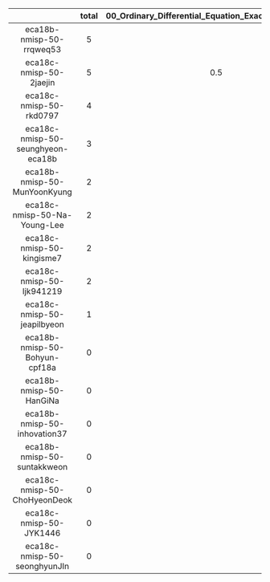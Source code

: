 |    |   total  |  00_Ordinary_Differential_Equation_Exact_Solution.ipynb  |  10_Forward_Euler.ipynb  |  15_Forward_Euler_Higher_Order.ipynb  |  20_Modified_Euler.ipynb  |  slopes_t_x.png  |  slopes_t_x.svg  |
|:--:|:----:|:----:|:----:|:----:|:----:|:----:|:----:|
| eca18b-nmisp-50-rrqweq53 | 5 |  | 1.0 | 1.0 | 3.0 |  |   |
| eca18c-nmisp-50-2jaejin | 5 | 0.5 | 0.7499999999999999 | 0.6666666666666666 | 2.2499999999999996 | 0.41666666666666663 | 0.41666666666666663  |
| eca18c-nmisp-50-rkd0797 | 4 |  |  | 2.0 | 2.0 |  |   |
| eca18c-nmisp-50-seunghyeon-eca18b | 3 |  |  | 2.5 | 0.5 |  |   |
| eca18b-nmisp-50-MunYoonKyung | 2 |  |  | 1.0 | 1.0 |  |   |
| eca18c-nmisp-50-Na-Young-Lee | 2 |  |  | 1.0 | 1.0 |  |   |
| eca18c-nmisp-50-kingisme7 | 2 |  | 0.5 | 1.0 | 0.5 |  |   |
| eca18c-nmisp-50-ljk941219 | 2 |  |  | 1.0 | 1.0 |  |   |
| eca18c-nmisp-50-jeapilbyeon | 1 |  |  | 1.0 |  |  |   |
| eca18b-nmisp-50-Bohyun-cpf18a | 0 |  |  |  |  |  |   |
| eca18b-nmisp-50-HanGiNa | 0 |  |  |  |  |  |   |
| eca18b-nmisp-50-inhovation37 | 0 |  |  |  |  |  |   |
| eca18b-nmisp-50-suntakkweon | 0 |  |  |  |  |  |   |
| eca18c-nmisp-50-ChoHyeonDeok | 0 |  |  |  |  |  |   |
| eca18c-nmisp-50-JYK1446 | 0 |  |  |  |  |  |   |
| eca18c-nmisp-50-seonghyunJIn | 0 |  |  |  |  |  |   |
